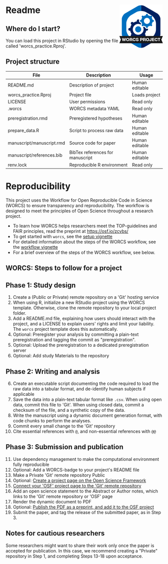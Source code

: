 # Readme <a href='https://osf.io/zcvbs/'><img src='worcs_icon.png' align="right" height="139" /></a>

<!-- Please add a brief introduction to explain what the project is about    -->

## Where do I start?

You can load this project in RStudio by opening the file called 'worcs_practice.Rproj'.

## Project structure

<!--  You can add rows to this table, using "|" to separate columns.         -->
File                      | Description                      | Usage         
------------------------- | -------------------------------- | --------------
README.md                 | Description of project           | Human editable
worcs_practice.Rproj      | Project file                     | Loads project 
LICENSE                   | User permissions                 | Read only     
.worcs                    | WORCS metadata YAML              | Read only     
preregistration.rmd       | Preregistered hypotheses         | Human editable
prepare_data.R            | Script to process raw data       | Human editable
manuscript/manuscript.rmd | Source code for paper            | Human editable
manuscript/references.bib | BibTex references for manuscript | Human editable
renv.lock                 | Reproducible R environment       | Read only     

<!--  You can consider adding the following to this file:                    -->
<!--  * A citation reference for your project                                -->
<!--  * Contact information for questions/comments                           -->
<!--  * How people can offer to contribute to the project                    -->
<!--  * A contributor code of conduct, https://www.contributor-covenant.org/ -->

# Reproducibility

This project uses the Workflow for Open Reproducible Code in Science (WORCS) to
ensure transparency and reproducibility. The workflow is designed to meet the
principles of Open Science throughout a research project. 

* To learn how WORCS helps researchers meet the TOP-guidelines and FAIR principles, read the preprint at https://osf.io/zcvbs/
* To get started with `worcs`, see the [setup vignette](https://cjvanlissa.github.io/worcs/articles/setup.html)
* For detailed information about the steps of the WORCS workflow, see the [workflow vignette](https://cjvanlissa.github.io/worcs/articles/workflow.html)
* For a brief overview of the steps of the WORCS workflow, see below.

## WORCS: Steps to follow for a project

## Phase 1: Study design

1. Create a (Public or Private) remote repository on a 'Git' hosting service
2. When using R, initialize a new RStudio project using the WORCS template. Otherwise, clone the remote repository to your local project folder.
3. Add a README.md file, explaining how users should interact with the project, and a LICENSE to explain users' rights and limit your liability. The `worcs` project template does this automatically.
3. Optional: Preregister your analysis by committing a plain-text preregistration and tagging the commit as "preregistration".
4. Optional: Upload the preregistration to a dedicated preregistration server
5. Optional: Add study Materials to the repository

## Phase 2: Writing and analysis

6. Create an executable script documenting the code required to load the raw data into a tabular format, and de-identify human subjects if applicable
7. Save the data into a plain-text tabular format like `.csv`. When using open data, commit this file to 'Git'. When using closed data, commit a checksum of the file, and a synthetic copy of the data.
8. Write the manuscript using a dynamic document generation format, with code chunks to perform the analyses.
9. Commit every small change to the 'Git' repository
10. Cite essential references with `@`, and non-essential references with `@@`

## Phase 3: Submission and publication

11. Use dependency management to make the computational environment fully reproducible
12. Optional: Add a WORCS-badge to your project's README file
13. Make a Private 'Git' remote repository Public
14. Optional: [Create a project page on the Open Science Framework](https://help.osf.io/hc/en-us/articles/360019737594-Create-a-Project)
15. [Connect your 'OSF' project page to the 'Git' remote repository](https://help.osf.io/hc/en-us/articles/360019929813-Connect-GitHub-to-a-Project)
16. Add an open science statement to the Abstract or Author notes, which links to the 'Git' remote repository or 'OSF' page
17. Render the dynamic document to PDF
18. Optional: [Publish the PDF as a preprint, and add it to the OSF project](https://help.osf.io/hc/en-us/articles/360019930533-Upload-a-Preprint)
19. Submit the paper, and tag the release of the submitted paper, as in Step 3.

## Notes for cautious researchers

Some researchers might want to share their work only once the paper is accepted for publication. In this case, we recommend creating a "Private" repository in Step 1, and completing Steps 13-18 upon acceptance.
